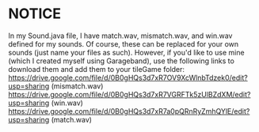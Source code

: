 NOTICE
===

In my Sound.java file, I have match.wav, mismatch.wav, and win.wav defined for my sounds. Of course, these can be replaced for your own sounds (just name your files as such). However, if you'd like to use mine (which I created myself using Garageband), use the following links to download them and add them to your tileGame folder:
https://drive.google.com/file/d/0B0gHQs3d7xR7OV9XcWlnbTdzek0/edit?usp=sharing (mismatch.wav)
https://drive.google.com/file/d/0B0gHQs3d7xR7VGRFTk5zUlBZdXM/edit?usp=sharing (win.wav)
https://drive.google.com/file/d/0B0gHQs3d7xR7a0pQRnRyZmhQYlE/edit?usp=sharing (match.wav)
